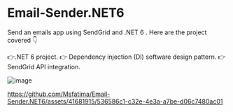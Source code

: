 # Email-Sender.NET6
Send an emails app using SendGrid and .NET 6 .
Here are the project covered 👇

👉.NET 6 project.
👉 Dependency injection (DI) software design pattern.
👉 SendGrid API integration. 



![image](https://github.com/Msfatima/Email-Sender.NET6/assets/41681915/7cd3907d-b3ca-4066-be50-476f32addc79)



https://github.com/Msfatima/Email-Sender.NET6/assets/41681915/536586c1-c32e-4e3a-a7be-d06c7480ac01

